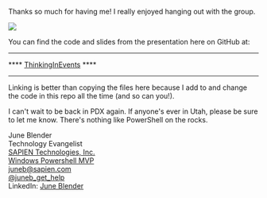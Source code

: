 Thanks so much for having me! I really enjoyed hanging out with the group. 

![](https://i0.wp.com/www.sapien.com/blog/wp-content/uploads/2016/01/clip_image003.png?ssl=1)

You can find the code and slides from the presentation here on GitHub at:

************************************************************************ 
****  [ThinkingInEvents](https://github.com/juneb/ThinkingInEvents) ****
************************************************************************
 

Linking is better than copying the files here because I add to and change the code in this repo all the time (and so can you!).


I can't wait to be back in PDX again. If anyone's ever in Utah, please be sure to let me know. There's nothing like PowerShell on the rocks.

June Blender<br>
Technology Evangelist<br>
[SAPIEN Technologies, Inc.](http://sapien.com)<br>
[Windows Powershell MVP](https://mvp.microsoft.com/en-us/PublicProfile/5001487)<br>
[juneb@sapien.com](mailto:juneb@sapien.com)<br>
[@juneb_get_help](https://twitter.com/juneb_get_help)<br>
LinkedIn: [June Blender](https://www.linkedin.com/in/juneblender)